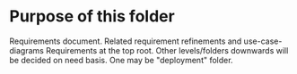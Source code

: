 # Purpose of this folder
Requirements document. Related requirement refinements and use-case-diagrams
Requirements at the top root. Other levels/folders downwards will be decided on need basis.
One may be "deployment" folder. 

